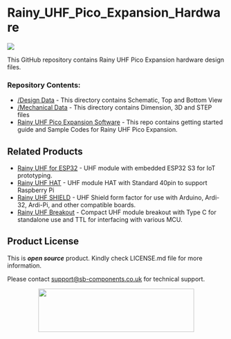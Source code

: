 # Rainy_UHF_Pico_Expansion_Hardware

<img src="https://github.com/sbcshop/Rainy_UHF_Pico_Expansion_Software/blob/main/images/Feature_banner.jpg" width="" height=""> 

This GitHub repository contains Rainy UHF Pico Expansion hardware design files. 

### Repository Contents:
  - [/Design Data](https://github.com/sbcshop/Rainy_UHF_Pico_Expansion_Hardware/tree/main/Design%20Data) - This directory contains Schematic, Top and Bottom View
  - [/Mechanical Data](https://github.com/sbcshop/Rainy_UHF_Pico_Expansion_Hardware/tree/main/Mechanical%20Data) - This directory contains Dimension, 3D and STEP files
  - [Rainy UHF Pico Expansion Software](https://github.com/sbcshop/Rainy_UHF_Pico_Expansion_Software) - This repo contains getting started guide and Sample Codes for Rainy UHF Pico Expansion.

## Related Products
   * [Rainy UHF for ESP32](https://shop.sb-components.co.uk/products/rainyfi-uhf-for-esp32-complete-board-kit) - UHF module with embedded ESP32 S3 for IoT prototyping.
   * [Rainy UHF HAT](https://shop.sb-components.co.uk/products/rainy-uhf-pi-hat-complete-kit) - UHF module HAT with Standard 40pin to support Raspberry Pi
   * [Rainy UHF SHIELD](https://shop.sb-components.co.uk/products/rainy-shield-for-arduino-board-complete-kit) - UHF Shield form factor for use with Arduino, Ardi-32, Ardi-Pi, and other compatible boards.
   * [Rainy UHF Breakout](https://shop.sb-components.co.uk/products/rainy-uhf-breakout-complete-kit) - Compact UHF module breakout with Type C for standalone use and TTL for interfacing with various MCU.

## Product License

This is ***open source*** product. Kindly check LICENSE.md file for more information.

Please contact support@sb-components.co.uk for technical support.
<p align="center">
  <img width="360" height="100" src="https://cdn.shopify.com/s/files/1/1217/2104/files/Logo_sb_component_3.png?v=1666086771&width=300">
</p>
